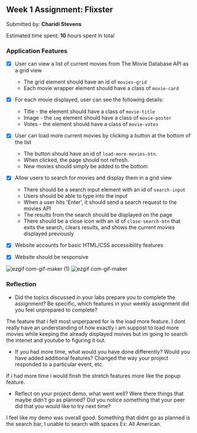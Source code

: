 ## Week 1 Assignment: Flixster

Submitted by: **Charidi Stevens**

Estimated time spent: **10** hours spent in total

### Application Features

- [x] User can view a list of current movies from The Movie Database API as a grid view
  - The grid element should have an id of `movies-grid`
  - Each movie wrapper element should have a class of `movie-card`
- [x] For each movie displayed, user can see the following details:
  - Title - the element should have a class of `movie-title`
  - Image - the `img` element should have a class of `movie-poster`
  - Votes - the element should have a class of `movie-votes`
- [x] User can load more current movies by clicking a button at the bottom of the list
  - The button should have an id of `load-more-movies-btn`.
  - When clicked, the page should not refresh.
  - New movies should simply be added to the bottom
- [x] Allow users to search for movies and display them in a grid view
  - There should be a search input element with an id of `search-input`
  - Users should be able to type into the input
  - When a user hits 'Enter', it should send a search request to the movies API
  - The results from the search should be displayed on the page
  - There should be a close icon with an id of `close-search-btn` that exits the search, clears results, and shows the current movies displayed previously
- [x] Website accounts for basic HTML/CSS accessibility features
- [x] Website should be responsive


![ezgif com-gif-maker (1)](https://user-images.githubusercontent.com/92543813/176782231-c84c2797-cf99-4103-8f2a-22c183cdb960.gif)
![ezgif com-gif-maker](https://user-images.githubusercontent.com/92543813/176782252-06af6913-3325-4112-9fcb-ce8f56ddf199.gif)

### Reflection

* Did the topics discussed in your labs prepare you to complete the assignment? Be specific, which features in your weekly assignment did you feel unprepared to complete?

The feature that i felt most unperpared for is the load more feature. I dont really have an understanding of how exactly i am suppost to load more movies while keeping the already displayed moives but im going to search the intenet and youtube to figuring it out.

* If you had more time, what would you have done differently? Would you have added additional features? Changed the way your project responded to a particular event, etc.
  
If i had more time i would finsh the stretch features more like the popup feature.

* Reflect on your project demo, what went well? Were there things that maybe didn't go as planned? Did you notice something that your peer did that you would like to try next time?

I feel like my demo was overall good. Something that didnt go as planned is the search bar, I unable to search with spaces Ex: All American.

